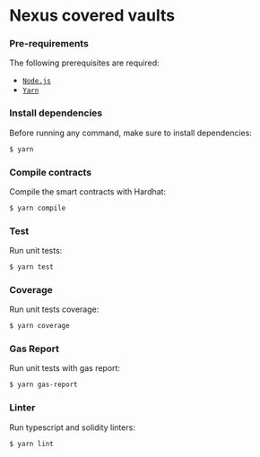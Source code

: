 # Nexus covered vaults

### Pre-requirements

The following prerequisites are required:

- [`Node.js`](https://nodejs.org/es/)
- [`Yarn`](https://yarnpkg.com/)

### Install dependencies

Before running any command, make sure to install dependencies:

```sh
$ yarn
```

### Compile contracts

Compile the smart contracts with Hardhat:

```sh
$ yarn compile
```

### Test

Run unit tests:

```sh
$ yarn test
```

### Coverage

Run unit tests coverage:

```sh
$ yarn coverage
```

### Gas Report

Run unit tests with gas report:

```sh
$ yarn gas-report
```

### Linter

Run typescript and solidity linters:

```sh
$ yarn lint
```
